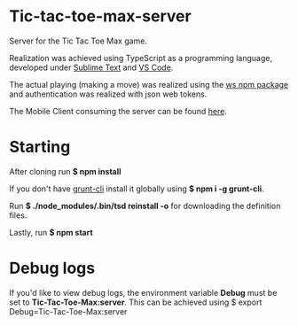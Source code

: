 # Tic-tac-toe-max-server
Server for the Tic Tac Toe Max game.

Realization was achieved using TypeScript as a programming language, developed under [Sublime Text](https://www.sublimetext.com) and [VS Code](https://code.visualstudio.com).

The actual playing (making a move) was realized using the [ws npm package](https://www.npmjs.com/package/ws) and authentication was realized with json web tokens.

The Mobile Client consuming the server can be found [here](https://github.com/Mitko-Kerezov/Tic-Tac-Toe-Max-MobileClient).

# Starting
After cloning run **$ npm install**

If you don't have [grunt-cli](https://www.npmjs.com/package/grunt-cli) install it globally using **$ npm i -g grunt-cli**.

Run **$ ./node_modules/.bin/tsd reinstall -o** for downloading the definition files.

Lastly, run **$ npm start**

# Debug logs
If you'd like to view debug logs, the environment variable **Debug** must be set to **Tic-Tac-Toe-Max:server**.
This can be achieved using $ export Debug=Tic-Tac-Toe-Max:server
